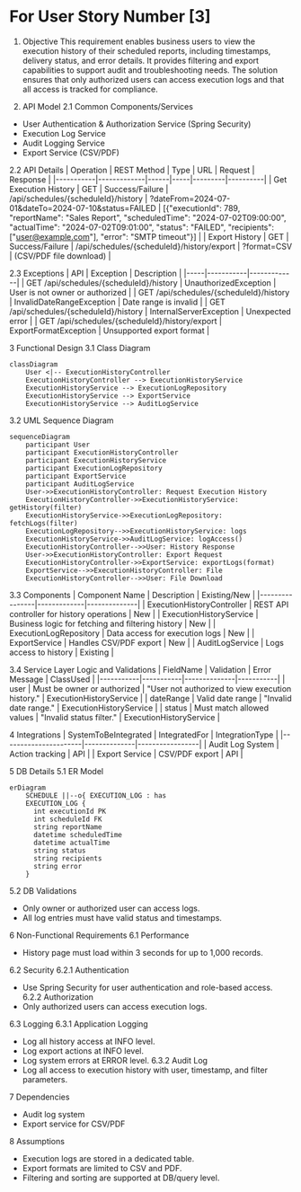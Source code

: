 # For User Story Number [3]

1. Objective
This requirement enables business users to view the execution history of their scheduled reports, including timestamps, delivery status, and error details. It provides filtering and export capabilities to support audit and troubleshooting needs. The solution ensures that only authorized users can access execution logs and that all access is tracked for compliance.

2. API Model
2.1 Common Components/Services
- User Authentication & Authorization Service (Spring Security)
- Execution Log Service
- Audit Logging Service
- Export Service (CSV/PDF)

2.2 API Details
| Operation | REST Method | Type | URL | Request | Response |
|-----------|-------------|------|-----|---------|----------|
| Get Execution History | GET | Success/Failure | /api/schedules/{scheduleId}/history | ?dateFrom=2024-07-01&dateTo=2024-07-10&status=FAILED | [{"executionId": 789, "reportName": "Sales Report", "scheduledTime": "2024-07-02T09:00:00", "actualTime": "2024-07-02T09:01:00", "status": "FAILED", "recipients": ["user@example.com"], "error": "SMTP timeout"}] |
| Export History | GET | Success/Failure | /api/schedules/{scheduleId}/history/export | ?format=CSV | (CSV/PDF file download) |

2.3 Exceptions
| API | Exception | Description |
|-----|-----------|-------------|
| GET /api/schedules/{scheduleId}/history | UnauthorizedException | User is not owner or authorized |
| GET /api/schedules/{scheduleId}/history | InvalidDateRangeException | Date range is invalid |
| GET /api/schedules/{scheduleId}/history | InternalServerException | Unexpected error |
| GET /api/schedules/{scheduleId}/history/export | ExportFormatException | Unsupported export format |

3 Functional Design
3.1 Class Diagram
```mermaid
classDiagram
    User <|-- ExecutionHistoryController
    ExecutionHistoryController --> ExecutionHistoryService
    ExecutionHistoryService --> ExecutionLogRepository
    ExecutionHistoryService --> ExportService
    ExecutionHistoryService --> AuditLogService
```

3.2 UML Sequence Diagram
```mermaid
sequenceDiagram
    participant User
    participant ExecutionHistoryController
    participant ExecutionHistoryService
    participant ExecutionLogRepository
    participant ExportService
    participant AuditLogService
    User->>ExecutionHistoryController: Request Execution History
    ExecutionHistoryController->>ExecutionHistoryService: getHistory(filter)
    ExecutionHistoryService->>ExecutionLogRepository: fetchLogs(filter)
    ExecutionLogRepository-->>ExecutionHistoryService: logs
    ExecutionHistoryService->>AuditLogService: logAccess()
    ExecutionHistoryController-->>User: History Response
    User->>ExecutionHistoryController: Export Request
    ExecutionHistoryController->>ExportService: exportLogs(format)
    ExportService-->>ExecutionHistoryController: File
    ExecutionHistoryController-->>User: File Download
```

3.3 Components
| Component Name | Description | Existing/New |
|----------------|-------------|--------------|
| ExecutionHistoryController | REST API controller for history operations | New |
| ExecutionHistoryService | Business logic for fetching and filtering history | New |
| ExecutionLogRepository | Data access for execution logs | New |
| ExportService | Handles CSV/PDF export | New |
| AuditLogService | Logs access to history | Existing |

3.4 Service Layer Logic and Validations
| FieldName | Validation | Error Message | ClassUsed |
|-----------|-----------|--------------|-----------|
| user | Must be owner or authorized | "User not authorized to view execution history." | ExecutionHistoryService |
| dateRange | Valid date range | "Invalid date range." | ExecutionHistoryService |
| status | Must match allowed values | "Invalid status filter." | ExecutionHistoryService |

4 Integrations
| SystemToBeIntegrated | IntegratedFor | IntegrationType |
|----------------------|--------------|-----------------|
| Audit Log System | Action tracking | API |
| Export Service | CSV/PDF export | API |

5 DB Details
5.1 ER Model
```mermaid
erDiagram
    SCHEDULE ||--o{ EXECUTION_LOG : has
    EXECUTION_LOG {
      int executionId PK
      int scheduleId FK
      string reportName
      datetime scheduledTime
      datetime actualTime
      string status
      string recipients
      string error
    }
```

5.2 DB Validations
- Only owner or authorized user can access logs.
- All log entries must have valid status and timestamps.

6 Non-Functional Requirements
6.1 Performance
- History page must load within 3 seconds for up to 1,000 records.

6.2 Security
6.2.1 Authentication
- Use Spring Security for user authentication and role-based access.
6.2.2 Authorization
- Only authorized users can access execution logs.

6.3 Logging
6.3.1 Application Logging
- Log all history access at INFO level.
- Log export actions at INFO level.
- Log system errors at ERROR level.
6.3.2 Audit Log
- Log all access to execution history with user, timestamp, and filter parameters.

7 Dependencies
- Audit log system
- Export service for CSV/PDF

8 Assumptions
- Execution logs are stored in a dedicated table.
- Export formats are limited to CSV and PDF.
- Filtering and sorting are supported at DB/query level.
